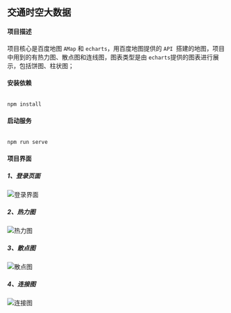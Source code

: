 ## 交通时空大数据

#### 项目描述

项目核心是百度地图 ```AMap``` 和 ```echarts```，用百度地图提供的 ```API ```搭建的地图，项目中用到的有热力图、散点图和连线图，图表类型是由 ```echarts```提供的图表进行展示，包括饼图、柱状图；


#### 安装依赖


``` javascript

npm install

```


#### 启动服务

``` javascript

npm run serve

```



#### 项目界面


##### 1、登录页面


![登录界面](https://i.postimg.cc/Dy8PXn7w/login.png)



##### 2、热力图

![热力图](https://i.postimg.cc/prKLnmcF/heatMap.png)



##### 3、散点图


![散点图](https://i.postimg.cc/J07Bmczh/scatter-Map.png)



##### 4、连接图


![连接图](https://i.postimg.cc/HkRRF6kT/lineMap.png)
